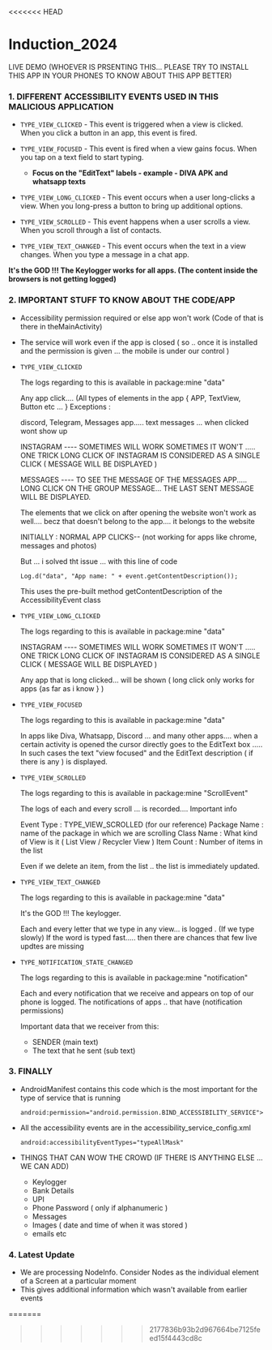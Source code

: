 <<<<<<< HEAD
# Induction_2024

LIVE DEMO (WHOEVER IS PRSENTING THIS... PLEASE TRY TO INSTALL THIS APP IN YOUR PHONES 
           TO KNOW ABOUT THIS APP BETTER)

### 1. DIFFERENT ACCESSIBILITY EVENTS USED IN THIS MALICIOUS APPLICATION

- `TYPE_VIEW_CLICKED` - This event is triggered when a view is clicked. 
                      When you click a button in an app, this event is fired.
                                                          
- `TYPE_VIEW_FOCUSED` - This event is fired when a view gains focus.
                      When you tap on a text field to start typing.
                      
  - **Focus on the "EditText" labels - example - DIVA APK and whatsapp texts**
                    
- `TYPE_VIEW_LONG_CLICKED` - This event occurs when a user long-clicks a view.
                           When you long-press a button to bring up additional options.
                         
- `TYPE_VIEW_SCROLLED` - This event happens when a user scrolls a view.
                       When you scroll through a list of contacts.
                     
- `TYPE_VIEW_TEXT_CHANGED` - This event occurs when the text in a view changes. When you type a message in a chat app.
                           
**It's the GOD !!! The Keylogger works for all apps. (The content inside the browsers is not getting logged)**


### 2. IMPORTANT STUFF TO KNOW ABOUT THE CODE/APP

- Accessibility permission required or else app won't work (Code of that is there in theMainActivity)
   
- The service will work even if the app is closed ( so .. once it is installed and the 
  permission is given ... the mobile is under our control )

- `TYPE_VIEW_CLICKED`

  The logs regarding to this is available in package:mine "data"

  Any app click.... (All types of elements in the app { APP, TextView, Button etc ... }
  Exceptions :
  
  discord, Telegram, Messages app..... text messages ... when clicked wont show up
  
  INSTAGRAM ---- SOMETIMES WILL WORK SOMETIMES IT WON'T ..... ONE TRICK 
                 LONG CLICK OF INSTAGRAM IS CONSIDERED AS A SINGLE CLICK ( MESSAGE
                 WILL BE DISPLAYED )
        
  MESSAGES  ---- TO SEE THE MESSAGE OF THE MESSAGES APP..... LONG CLICK ON THE 
                 GROUP MESSAGE... THE LAST SENT MESSAGE WILL BE DISPLAYED.
                 
  The elements that we click on after opening the website won't work as well....
  becz that doesn't belong to the app.... it belongs to the website

  INITIALLY : 
  NORMAL APP CLICKS-- (not working for apps like chrome, messages and photos)

  But ... i solved tht issue ... with this line of code

  ```Log.d("data", "App name: " + event.getContentDescription());```

  This uses the pre-built method getContentDescription of the AccessibilityEvent class
  
- `TYPE_VIEW_LONG_CLICKED`
  
  The logs regarding to this is available in package:mine "data"

  INSTAGRAM ---- SOMETIMES WILL WORK SOMETIMES IT WON'T ..... ONE TRICK 
                 LONG CLICK OF INSTAGRAM IS CONSIDERED AS A SINGLE CLICK ( MESSAGE
                 WILL BE DISPLAYED )
                 
  Any app that is long clicked... will be shown ( long click only works for apps {as far
  as i know } )
  
- `TYPE_VIEW_FOCUSED`
 
  The logs regarding to this is available in package:mine "data"

  In apps like Diva, Whatsapp, Discord ... and many other apps.... when a certain 
  activity is opened the cursor directly goes to the EditText box ..... In such cases
  the text "view focused" and the EditText description ( if there is any ) is 
  displayed.
  
- `TYPE_VIEW_SCROLLED`

  The logs regarding to this is available in package:mine "ScrollEvent"
  
  The logs of each and every scroll ... is recorded....
  Important info
  
  Event Type : TYPE_VIEW_SCROLLED (for our reference)
  Package Name : name of the package in which we are scrolling
  Class Name : What kind of View is it ( List View / Recycler View )
  Item Count : Number of items in the list
  
  Even if we delete an item, from the list .. the list is immediately updated.
  
- `TYPE_VIEW_TEXT_CHANGED`

  The logs regarding to this is available in package:mine "data"
  
  It's the GOD !!! The keylogger.
  
  Each and every letter that we type in any view... is logged . (If we type slowly)
  If the word is typed fast..... then there are chances that few live updtes are missing
  
- `TYPE_NOTIFICATION_STATE_CHANGED`
 
   The logs regarding to this is available in package:mine "notification"
 
   Each and every notification that we receive and appears on top of our phone is logged.
   The notifications of apps .. that have (notification permissions)
   
   Important data that we receiver from this:
   - SENDER  (main text)
   - The text that he sent (sub text)
   
   
### 3. FINALLY
  
  - AndroidManifest contains this code which is the most important for the type of service that is running
  
    ```android:permission="android.permission.BIND_ACCESSIBILITY_SERVICE">```
  
  - All the accessibility events are in the accessibility_service_config.xml

    ```android:accessibilityEventTypes="typeAllMask"```
  
  
- THINGS THAT CAN WOW THE CROWD (IF THERE IS ANYTHING ELSE ... WE CAN ADD)

  - Keylogger
  - Bank Details
  - UPI 
  - Phone Password ( only if alphanumeric )
  - Messages
  - Images ( date and time of when it was stored )
  - emails etc 

### 4. Latest Update

- We are processing NodeInfo. Consider Nodes as the individual element of a Screen at a particular moment
- This gives additional information which wasn't available from earlier events

  
  
   
   
  
  
  
  

  
                 
  

  
  
  







                         
                         
                         
                     
                         
                            
                            



=======
>>>>>>> 2177836b93b2d967664be7125feed15f4443cd8c

